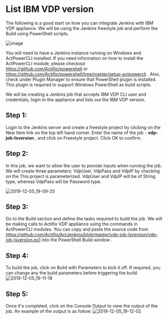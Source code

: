 # List IBM VDP version

The following is a good start on how you can integrate Jenkins with IBM VDP appliance. We will be using the Jenkins freestyle job and perform the Build using PowerShell scripts.

![image](https://user-images.githubusercontent.com/17056169/70359324-bdcf5580-18cf-11ea-8f39-f29795af96d8.png)

You will need to have a Jenkins instance running on Windows and ActPowerCLI installed. If you need information on how to install the ActPowerCLI module, please checkout https://github.com/Actifio/powershell or https://github.com/Actifio/powershell/tree/master/setup-actpowercli . Also, check under Plugin Manager to ensure that PowerShell plugin is installed. This plugin is required to support Windows PowerShell as build scripts.

We will be creating a Jenkins job that accepts IBM VDP CLI user and credentials, login to the appliance and lists out the IBM VDP version.

## Step 1:
Login to the Jenkins server and create a freestyle project by clicking on the New Item link on the top left hand corner. Enter the name of the job - **vdp-job-lsversion** , and click on Freestyle project. Click OK to confirm.

## Step 2:
In this job, we want to allow the user to provide inputs when running the job. We will create three parameters: VdpUser, VdpPass and VdpIP by checking on the This project is parameterized. VdpUser and VdpIP will be of String type, whereas VdpPass will be Password type.

![2019-12-05_19-09-25](https://user-images.githubusercontent.com/17056169/70216377-8196da80-1793-11ea-8832-7b42dd3198ad.png)

## Step 3:
Go to the Build section and define the tasks required to build the job. We will be making calls to Actifio VDP appliance using the commands in ActPowerCLI modules. You can copy and paste the source code from https://github.com/Actifio/ActJenkins/blob/master/vdp-job-lsversion/vdp-job-lsversion.ps1 into the PowerShell Build window .

## Step 4:
To build the job, click on Build with Parameters to kick it off. If required, you can change any the build parameters before triggering the build. 
![2019-12-05_19-11-18](https://user-images.githubusercontent.com/17056169/70216390-89567f00-1793-11ea-9428-2edd7405afc1.png)

## Step 5:
Once it's completed, click on the Console Output to view the output of the job. An example of the output is as follow:
![2019-12-05_19-12-02](https://user-images.githubusercontent.com/17056169/70216403-91aeba00-1793-11ea-9759-67a64b8422e2.png)
